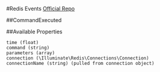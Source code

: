 #Redis Events
[Official Repo](https://github.com/laravel/framework/tree/8.x/src/Illuminate/Redis/Events)

##CommandExecuted

##Available Properties

    time (float)
    command (string)
    parameters (array)
    connection (\Illuminate\Redis\Connections\Connection)
    connectionName (string) (pulled from connection object)

